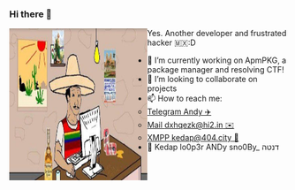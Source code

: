 ### Hi there 👋
<img align="left" src="https://raw.githubusercontent.com/Kedap/Kedap/master/img/me.jpg" alt="me" width="250" height="275">

Yes. Another developer and frustrated hacker 🇲🇽:D

- 🔭 I’m currently working on ApmPKG, a package manager and resolving CTF!
- 👯 I’m looking to collaborate on projects
- 📫 How to reach me: 
  - [Telegram Andy ✈️](https://t.me/Kedap_Develop)
  - [Mail dxhqezk@hi2.in ✉️](mail:dxhqezk@hi2.in)
  - [XMPP kedap@404.city 💬](xmpp:kedap@404.city)
- 👤 Kedap lo0p3r ANDy sno0By_ דנטה
